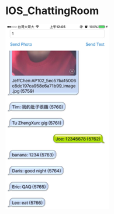 # IOS_ChattingRoom



<img src="https://raw.githubusercontent.com/chen-chien-lung/IOS_ChattingRoom/master/IMG_2765.jpg" width=283px height="504">
